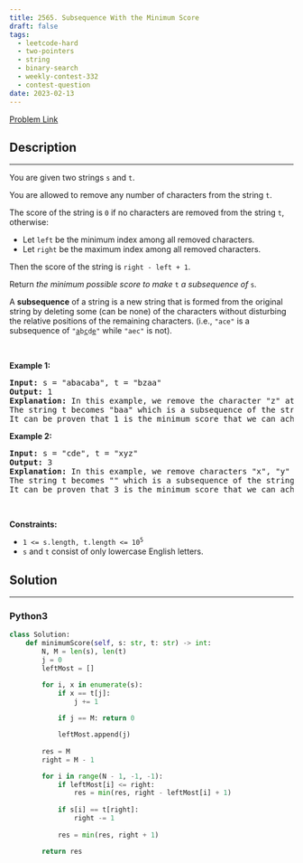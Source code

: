 ```yaml
---
title: 2565. Subsequence With the Minimum Score
draft: false
tags: 
  - leetcode-hard
  - two-pointers
  - string
  - binary-search
  - weekly-contest-332
  - contest-question
date: 2023-02-13
---
```


[Problem Link](https://leetcode.com/problems/subsequence-with-the-minimum-score/)

## Description

---
<p>You are given two strings <code>s</code> and <code>t</code>.</p>

<p>You are allowed to remove any number of characters from the string <code>t</code>.</p>

<p>The score of the string is <code>0</code> if no characters are removed from the string <code>t</code>, otherwise:</p>

<ul>
	<li>Let <code>left</code> be the minimum index among all removed characters.</li>
	<li>Let <code>right</code> be the maximum index among all removed characters.</li>
</ul>

<p>Then the score of the string is <code>right - left + 1</code>.</p>

<p>Return <em>the minimum possible score to make </em><code>t</code><em>&nbsp;a subsequence of </em><code>s</code><em>.</em></p>

<p>A <strong>subsequence</strong> of a string is a new string that is formed from the original string by deleting some (can be none) of the characters without disturbing the relative positions of the remaining characters. (i.e., <code>&quot;ace&quot;</code> is a subsequence of <code>&quot;<u>a</u>b<u>c</u>d<u>e</u>&quot;</code> while <code>&quot;aec&quot;</code> is not).</p>

<p>&nbsp;</p>
<p><strong class="example">Example 1:</strong></p>

<pre>
<strong>Input:</strong> s = &quot;abacaba&quot;, t = &quot;bzaa&quot;
<strong>Output:</strong> 1
<strong>Explanation:</strong> In this example, we remove the character &quot;z&quot; at index 1 (0-indexed).
The string t becomes &quot;baa&quot; which is a subsequence of the string &quot;abacaba&quot; and the score is 1 - 1 + 1 = 1.
It can be proven that 1 is the minimum score that we can achieve.
</pre>

<p><strong class="example">Example 2:</strong></p>

<pre>
<strong>Input:</strong> s = &quot;cde&quot;, t = &quot;xyz&quot;
<strong>Output:</strong> 3
<strong>Explanation:</strong> In this example, we remove characters &quot;x&quot;, &quot;y&quot; and &quot;z&quot; at indices 0, 1, and 2 (0-indexed).
The string t becomes &quot;&quot; which is a subsequence of the string &quot;cde&quot; and the score is 2 - 0 + 1 = 3.
It can be proven that 3 is the minimum score that we can achieve.
</pre>

<p>&nbsp;</p>
<p><strong>Constraints:</strong></p>

<ul>
	<li><code>1 &lt;= s.length, t.length &lt;= 10<sup>5</sup></code></li>
	<li><code>s</code> and <code>t</code> consist of only lowercase English letters.</li>
</ul>


## Solution

---
### Python3
``` py title='subsequence-with-the-minimum-score'
class Solution:
    def minimumScore(self, s: str, t: str) -> int:
        N, M = len(s), len(t)
        j = 0
        leftMost = []

        for i, x in enumerate(s):
            if x == t[j]:
                j += 1
            
            if j == M: return 0

            leftMost.append(j)
        
        res = M
        right = M - 1

        for i in range(N - 1, -1, -1):
            if leftMost[i] <= right:
                res = min(res, right - leftMost[i] + 1)
            
            if s[i] == t[right]:
                right -= 1
            
            res = min(res, right + 1)

        return res
        

```

